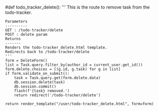 #def todo_tracker_delete():
    '''
    This is the route to remove task from the todo-tracker.

    Parameters
    ----------
    GET : /todo-tracker/delete
    POST : delete param
    Returns
    -------
    Renders the todo-tracker_delete.html template.
    Redirects back to /todo-tracker/delete
    '''
    form = DeleteForm()
    list = Task.query.filter_by(author_id = current_user.get_id())
    form.delete.choices = [(g.id, g.task) for g in list]
    if form.validate_on_submit():
        task = Task.query.get(form.delete.data)
        db.session.delete(task)
        db.session.commit()
        flash(f'{task} removed.')
        return redirect('/todo-tracker/delete')

    return render_template("/user/todo-tracker_delete.html", form=form)
